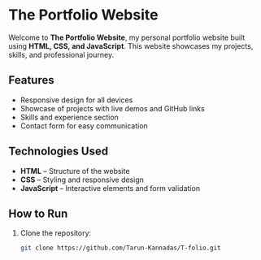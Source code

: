 # The Portfolio Website

Welcome to **The Portfolio Website**, my personal portfolio website built using **HTML, CSS, and JavaScript**. This website showcases my projects, skills, and professional journey.

## Features
- Responsive design for all devices
- Showcase of projects with live demos and GitHub links
- Skills and experience section
- Contact form for easy communication

## Technologies Used
- **HTML** – Structure of the website
- **CSS** – Styling and responsive design
- **JavaScript** – Interactive elements and form validation

## How to Run
1. Clone the repository:
   ```bash
   git clone https://github.com/Tarun-Kannadas/T-folio.git
